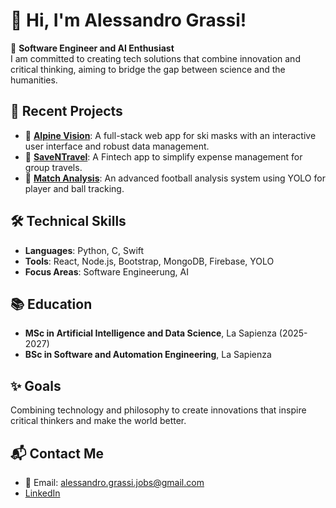 


# 👋 Hi, I'm Alessandro Grassi!  

🎯 **Software Engineer and AI Enthusiast**  
I am committed to creating tech solutions that combine innovation and critical thinking, aiming to bridge the gap between science and the humanities.  

## 🚀 **Recent Projects**  
- 🔗 [**Alpine Vision**](https://github.com/alessandrograssi10/AlpineVision): A full-stack web app for ski masks with an interactive user interface and robust data management.  
- 🔗 [**SaveNTravel**](https://github.com/alessandrograssi10/SaveNTravel): A Fintech app to simplify expense management for group travels.  
- 🔗 [**Match Analysis**](https://github.com/alessandrograssi10): An advanced football analysis system using YOLO for player and ball tracking.  

## 🛠️ **Technical Skills**  
- **Languages**: Python, C, Swift  
- **Tools**: React, Node.js, Bootstrap, MongoDB, Firebase, YOLO  
- **Focus Areas**: Software Engineerung, AI

## 📚 **Education**  
- **MSc in Artificial Intelligence and Data Science**, La Sapienza (2025-2027)  
- **BSc in Software and Automation Engineering**, La Sapienza 

## ✨ **Goals**  
Combining technology and philosophy to create innovations that inspire critical thinkers and make the world better.

## 📬 **Contact Me**  
- 📧 Email: [alessandro.grassi.jobs@gmail.com](mailto:alessandro.grassi.jobs@gmail.com)  
- [LinkedIn](https://www.linkedin.com/in/alegrassi10/)  

